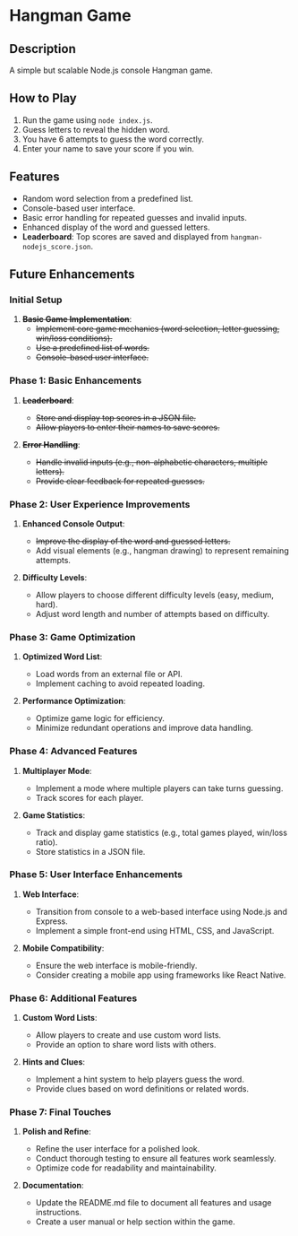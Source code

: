 # Hangman Game

## Description

A simple but scalable Node.js console Hangman game.

## How to Play

1. Run the game using `node index.js`.
2. Guess letters to reveal the hidden word.
3. You have 6 attempts to guess the word correctly.
4. Enter your name to save your score if you win.

## Features

- Random word selection from a predefined list.
- Console-based user interface.
- Basic error handling for repeated guesses and invalid inputs.
- Enhanced display of the word and guessed letters.
- **Leaderboard**: Top scores are saved and displayed from `hangman-nodejs_score.json`.

## Future Enhancements

### Initial Setup

1. ~~**Basic Game Implementation**~~:
   - ~~Implement core game mechanics (word selection, letter guessing, win/loss conditions).~~
   - ~~Use a predefined list of words.~~
   - ~~Console-based user interface.~~

### Phase 1: Basic Enhancements

1. ~~**Leaderboard**~~:
   - ~~Store and display top scores in a JSON file.~~
   - ~~Allow players to enter their names to save scores.~~

2. ~~**Error Handling**~~:
   - ~~Handle invalid inputs (e.g., non-alphabetic characters, multiple letters).~~
   - ~~Provide clear feedback for repeated guesses.~~

### Phase 2: User Experience Improvements

1. **Enhanced Console Output**:
   - ~~Improve the display of the word and guessed letters.~~
   - Add visual elements (e.g., hangman drawing) to represent remaining attempts.

2. **Difficulty Levels**:
   - Allow players to choose different difficulty levels (easy, medium, hard).
   - Adjust word length and number of attempts based on difficulty.

### Phase 3: Game Optimization

1. **Optimized Word List**:
   - Load words from an external file or API.
   - Implement caching to avoid repeated loading.

2. **Performance Optimization**:
   - Optimize game logic for efficiency.
   - Minimize redundant operations and improve data handling.

### Phase 4: Advanced Features

1. **Multiplayer Mode**:
   - Implement a mode where multiple players can take turns guessing.
   - Track scores for each player.

2. **Game Statistics**:
   - Track and display game statistics (e.g., total games played, win/loss ratio).
   - Store statistics in a JSON file.

### Phase 5: User Interface Enhancements

1. **Web Interface**:
    - Transition from console to a web-based interface using Node.js and Express.
    - Implement a simple front-end using HTML, CSS, and JavaScript.

2. **Mobile Compatibility**:
    - Ensure the web interface is mobile-friendly.
    - Consider creating a mobile app using frameworks like React Native.

### Phase 6: Additional Features

1. **Custom Word Lists**:
    - Allow players to create and use custom word lists.
    - Provide an option to share word lists with others.

2. **Hints and Clues**:
    - Implement a hint system to help players guess the word.
    - Provide clues based on word definitions or related words.

### Phase 7: Final Touches

1. **Polish and Refine**:
    - Refine the user interface for a polished look.
    - Conduct thorough testing to ensure all features work seamlessly.
    - Optimize code for readability and maintainability.

2. **Documentation**:
    - Update the README.md file to document all features and usage instructions.
    - Create a user manual or help section within the game.

<!-- MD047/single-trailing-newline -->
<!-- MD022/blanks-around-headings -->
<!-- MD029/ol-prefix -->